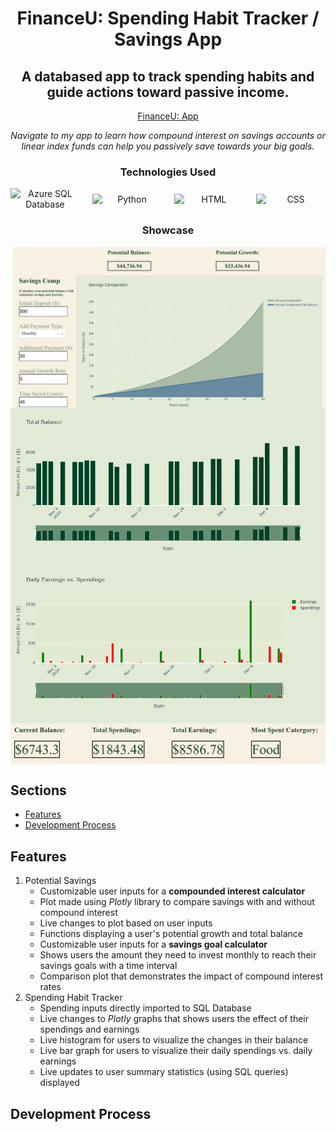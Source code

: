 <!-- Title -->
<div align="center">
    <h1>FinanceU: Spending Habit Tracker / Savings App</h1>
    <h2>
        A databased app to track spending habits and guide actions toward passive income.
    </h2>
    <a href='https://live-financeu-potential-savings.onrender.com/'>
        FinanceU: App
    </a>
    <p>
        <em>Navigate to my app to learn how compound interest on savings accounts or linear index funds can help you passively save towards your big goals.</em>
    </p>
    <div align='center'>
        <h3>
            <b>Technologies Used</b>
        </h3>
        <div style="display: flex; justify-content: center; align-items: center; gap: 20px;">
            <img src="https://cdn.jsdelivr.net/gh/devicons/devicon@latest/icons/azuresqldatabase/azuresqldatabase-original.svg" alt="Azure SQL Database" width="200">
            <img src="https://cdn.jsdelivr.net/gh/devicons/devicon@latest/icons/python/python-original.svg" alt="Python" width="200">
            <img src="https://cdn.jsdelivr.net/gh/devicons/devicon@latest/icons/html5/html5-original.svg" alt="HTML" width="200"/>
            <img src="https://cdn.jsdelivr.net/gh/devicons/devicon@latest/icons/css3/css3-original.svg" alt="CSS" width="200"/>
        </div>
    </div>
    <div>
        <h3>
            <b>Showcase</b>
        </h3>
        <div style="display:flex; align-items: flex-start; flex-direction: column">
            <img src="https://github.com/justmai1/financeU-potential-savings/blob/img/potential-savings.png">
            <img src="https://github.com/justmai1/financeU-potential-savings/blob/img/newplot%20(2).png">
            <img src="https://github.com/justmai1/financeU-potential-savings/blob/img/newplot%20(1).png">
            <img src="https://github.com/justmai1/financeU-potential-savings/blob/img/summaries.png">
        </div>
    </div>
</div>

## Sections
- [Features](#features)
- [Development Process](#development-process)


## Features
1. Potential Savings
    - Customizable user inputs for a **compounded interest calculator**
    - Plot made using *Plotly* library to compare savings with and without compound interest
    - Live changes to plot based on user inputs
    - Functions displaying a user's potential growth and total balance
    - Customizable user inputs for a **savings goal calculator**
    - Shows users the amount they need to invest monthly to reach their savings goals with a time interval
    - Comparison plot that demonstrates the impact of compound interest rates
2. Spending Habit Tracker
    - Spending inputs directly imported to SQL Database
    - Live changes to *Plotly* graphs that shows users the effect of their spendings and earnings
    - Live histogram for users to visualize the changes in their balance 
    - Live bar graph for users to visualize their daily spendings vs. daily earnings
    - Live updates to user summary statistics (using SQL queries) displayed
  
## Development Process


          
